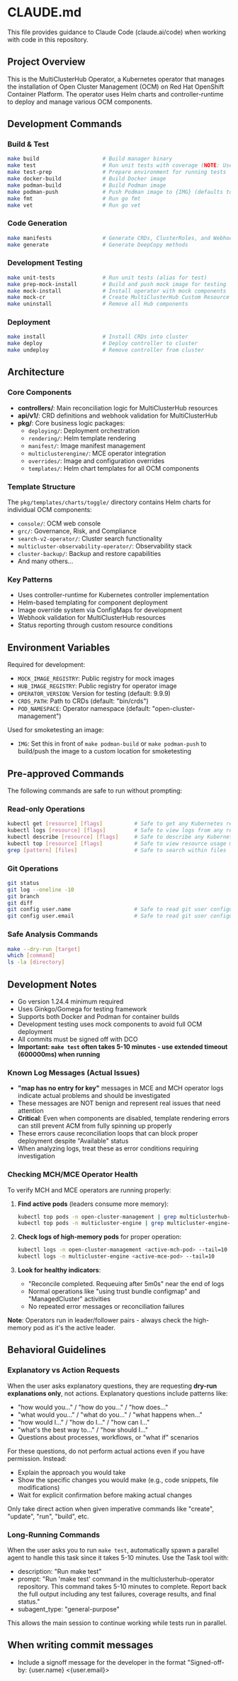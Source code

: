 # CLAUDE.md

This file provides guidance to Claude Code (claude.ai/code) when working with code in this repository.

## Project Overview

This is the MultiClusterHub Operator, a Kubernetes operator that manages the installation of Open Cluster Management (OCM) on Red Hat OpenShift Container Platform. The operator uses Helm charts and controller-runtime to deploy and manage various OCM components.

## Development Commands

### Build & Test
```bash
make build                    # Build manager binary
make test                     # Run unit tests with coverage (NOTE: Use 10-minute timeout - this command takes a while)
make test-prep                # Prepare environment for running tests
make docker-build             # Build Docker image
make podman-build             # Build Podman image
make podman-push              # Push Podman image to {IMG} (defaults to quay.io/stolostron)
make fmt                      # Run go fmt
make vet                      # Run go vet
```

### Code Generation
```bash
make manifests                # Generate CRDs, ClusterRoles, and WebhookConfigurations
make generate                 # Generate DeepCopy methods
```

### Development Testing
```bash
make unit-tests               # Run unit tests (alias for test)
make prep-mock-install        # Build and push mock image for testing
make mock-install             # Install operator with mock components
make mock-cr                  # Create MultiClusterHub Custom Resource
make uninstall                # Remove all Hub components
```

### Deployment
```bash
make install                  # Install CRDs into cluster
make deploy                   # Deploy controller to cluster
make undeploy                 # Remove controller from cluster
```

## Architecture

### Core Components
- **controllers/**: Main reconciliation logic for MultiClusterHub resources
- **api/v1/**: CRD definitions and webhook validation for MultiClusterHub
- **pkg/**: Core business logic packages:
  - `deploying/`: Deployment orchestration
  - `rendering/`: Helm template rendering
  - `manifest/`: Image manifest management
  - `multiclusterengine/`: MCE operator integration
  - `overrides/`: Image and configuration overrides
  - `templates/`: Helm chart templates for all OCM components

### Template Structure
The `pkg/templates/charts/toggle/` directory contains Helm charts for individual OCM components:
- `console/`: OCM web console
- `grc/`: Governance, Risk, and Compliance
- `search-v2-operator/`: Cluster search functionality
- `multicluster-observability-operator/`: Observability stack
- `cluster-backup/`: Backup and restore capabilities
- And many others...

### Key Patterns
- Uses controller-runtime for Kubernetes controller implementation
- Helm-based templating for component deployment
- Image override system via ConfigMaps for development
- Webhook validation for MultiClusterHub resources
- Status reporting through custom resource conditions

## Environment Variables

Required for development:
- `MOCK_IMAGE_REGISTRY`: Public registry for mock images
- `HUB_IMAGE_REGISTRY`: Public registry for operator image
- `OPERATOR_VERSION`: Version for testing (default: 9.9.9)
- `CRDS_PATH`: Path to CRDs (default: "bin/crds")
- `POD_NAMESPACE`: Operator namespace (default: "open-cluster-management")

Used for smoketesting an image:
- `IMG`: Set this in front of `make podman-build` or `make podman-push` to build/push the image to a custom location for smoketesting

## Pre-approved Commands

The following commands are safe to run without prompting:

### Read-only Operations
```bash
kubectl get [resource] [flags]          # Safe to get any Kubernetes resources
kubectl logs [resource] [flags]         # Safe to view logs from any resource  
kubectl describe [resource] [flags]     # Safe to describe any Kubernetes resources
kubectl top [resource] [flags]          # Safe to view resource usage metrics
grep [pattern] [files]                  # Safe to search within files
```

### Git Operations
```bash
git status
git log --oneline -10
git branch
git diff
git config user.name                    # Safe to read git user configuration
git config user.email                   # Safe to read git user configuration
```

### Safe Analysis Commands
```bash
make --dry-run [target]
which [command]
ls -la [directory]
```

## Development Notes

- Go version 1.24.4 minimum required
- Uses Ginkgo/Gomega for testing framework
- Supports both Docker and Podman for container builds
- Development testing uses mock components to avoid full OCM deployment
- All commits must be signed off with DCO
- **Important: `make test` often takes 5-10 minutes - use extended timeout (600000ms) when running**

### Known Log Messages (Actual Issues)
- **"map has no entry for key"** messages in MCE and MCH operator logs indicate actual problems and should be investigated
- These messages are NOT benign and represent real issues that need attention
- **Critical**: Even when components are disabled, template rendering errors can still prevent ACM from fully spinning up properly
- These errors cause reconciliation loops that can block proper deployment despite "Available" status
- When analyzing logs, treat these as error conditions requiring investigation

### Checking MCH/MCE Operator Health

To verify MCH and MCE operators are running properly:

1. **Find active pods** (leaders consume more memory):
   ```bash
   kubectl top pods -n open-cluster-management | grep multiclusterhub-operator
   kubectl top pods -n multicluster-engine | grep multicluster-engine-operator
   ```

2. **Check logs of high-memory pods** for proper operation:
   ```bash
   kubectl logs -n open-cluster-management <active-mch-pod> --tail=10
   kubectl logs -n multicluster-engine <active-mce-pod> --tail=10
   ```

3. **Look for healthy indicators**:
   - "Reconcile completed. Requeuing after 5m0s" near the end of logs
   - Normal operations like "using trust bundle configmap" and "ManagedCluster" activities
   - No repeated error messages or reconciliation failures

**Note**: Operators run in leader/follower pairs - always check the high-memory pod as it's the active leader.

## Behavioral Guidelines

### Explanatory vs Action Requests
When the user asks explanatory questions, they are requesting **dry-run explanations only**, not actions. Explanatory questions include patterns like:
- "how would you..." / "how do you..." / "how does..."
- "what would you..." / "what do you..." / "what happens when..."
- "how would I..." / "how do I..." / "how can I..."
- "what's the best way to..." / "how should I..."
- Questions about processes, workflows, or "what if" scenarios

For these questions, do not perform actual actions even if you have permission. Instead:
- Explain the approach you would take
- Show the specific changes you would make (e.g., code snippets, file modifications)
- Wait for explicit confirmation before making actual changes

Only take direct action when given imperative commands like "create", "update", "run", "build", etc.

### Long-Running Commands
When the user asks you to run `make test`, automatically spawn a parallel agent to handle this task since it takes 5-10 minutes. Use the Task tool with:
- description: "Run make test"
- prompt: "Run 'make test' command in the multiclusterhub-operator repository. This command takes 5-10 minutes to complete. Report back the full output including any test failures, coverage results, and final status."
- subagent_type: "general-purpose"

This allows the main session to continue working while tests run in parallel.

## When writing commit messages
- Include a signoff message for the developer in the format "Signed-off-by: {user.name} <{user.email}>